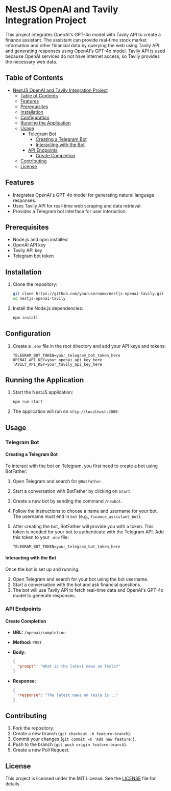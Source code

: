 # NestJS OpenAI and Tavily Integration Project

This project integrates OpenAI's GPT-4o model with Tavily API to create a finance assistant. The assistant can provide real-time stock market information and other financial data by querying the web using Tavily API and generating responses using OpenAI's GPT-4o model. Tavily API is used because OpenAI services do not have internet access, so Tavily provides the necessary web data.

## Table of Contents

- [NestJS OpenAI and Tavily Integration Project](#nestjs-openai-and-tavily-integration-project)
  - [Table of Contents](#table-of-contents)
  - [Features](#features)
  - [Prerequisites](#prerequisites)
  - [Installation](#installation)
  - [Configuration](#configuration)
  - [Running the Application](#running-the-application)
  - [Usage](#usage)
    - [Telegram Bot](#telegram-bot)
      - [Creating a Telegram Bot](#creating-a-telegram-bot)
      - [Interacting with the Bot](#interacting-with-the-bot)
    - [API Endpoints](#api-endpoints)
      - [Create Completion](#create-completion)
  - [Contributing](#contributing)
  - [License](#license)

## Features

- Integrates OpenAI's GPT-4o model for generating natural language responses.
- Uses Tavily API for real-time web scraping and data retrieval.
- Provides a Telegram bot interface for user interaction.

## Prerequisites

- Node.js and npm installed
- OpenAI API key
- Tavily API key
- Telegram bot token

## Installation

1. Clone the repository:

   ```bash
   git clone https://github.com/yourusername/nestjs-openai-tavily.git
   cd nestjs-openai-tavily
   ```

2. Install the Node.js dependencies:

   ```bash
   npm install
   ```

## Configuration

1. Create a `.env` file in the root directory and add your API keys and tokens:

   ```plaintext
   TELEGRAM_BOT_TOKEN=your_telegram_bot_token_here
   OPENAI_API_KEY=your_openai_api_key_here
   TAVILY_API_KEY=your_tavily_api_key_here
   ```

## Running the Application

1. Start the NestJS application:

   ```bash
   npm run start
   ```

2. The application will run on `http://localhost:3000`.

## Usage

### Telegram Bot

#### Creating a Telegram Bot

To interact with the bot on Telegram, you first need to create a bot using BotFather:

1. Open Telegram and search for `@BotFather`.
2. Start a conversation with BotFather by clicking on `Start`.
3. Create a new bot by sending the command `/newbot`.
4. Follow the instructions to choose a name and username for your bot. The username must end in `bot` (e.g., `finance_assistant_bot`).
5. After creating the bot, BotFather will provide you with a token. This token is needed for your bot to authenticate with the Telegram API. Add this token to your `.env` file:

   ```plaintext
   TELEGRAM_BOT_TOKEN=your_telegram_bot_token_here
   ```

#### Interacting with the Bot

Once the bot is set up and running:

1. Open Telegram and search for your bot using the bot username.
2. Start a conversation with the bot and ask financial questions.
3. The bot will use Tavily API to fetch real-time data and OpenAI's GPT-4o model to generate responses.

### API Endpoints

#### Create Completion

- **URL:** `/openai/completion`
- **Method:** `POST`
- **Body:**

  ```json
  {
    "prompt": "What is the latest news on Tesla?"
  }
  ```

- **Response:**

  ```json
  {
    "response": "The latest news on Tesla is..."
  }
  ```

## Contributing

1. Fork the repository.
2. Create a new branch (`git checkout -b feature-branch`).
3. Commit your changes (`git commit -m 'Add new feature'`).
4. Push to the branch (`git push origin feature-branch`).
5. Create a new Pull Request.

## License

This project is licensed under the MIT License. See the [LICENSE](LICENSE) file for details.
